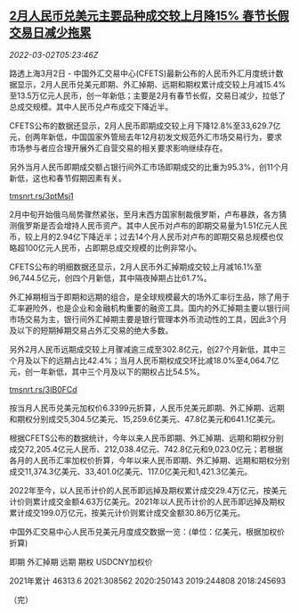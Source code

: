 <!--1646199062000-->
[2月人民币兑美元主要品种成交较上月降15% 春节长假交易日减少拖累](https://cn.reuters.com/article/china-yuan-feb-fx-market-trading-0302-idCNKBS2KZ0E9)
------

<div><i>2022-03-02T05:23:46Z</i></div><p>路透上海3月2日 - 中国外汇交易中心(CFETS)最新公布的人民币外汇月度统计数据显示，2月人民币兑美元即期、外汇掉期、远期和期权累计成交较上月减15.4%至13.5万亿元人民币，创一年新低；主要是2月有春节长假，交易日减少，拉低了总成交规模。其中人民币兑卢布成交下降近半。</p><p>CFETS公布的数据还显示，2月人民币即期成交较上月下降12.8%至33,629.7亿元，创两年新低，中国国家外管局去年12月初发文规范外汇市场交易行为，要求市场参与者应合理开展外汇自营交易的相关要求影响继续存在。</p><p>另外当月人民币即期成交额占银行间外汇市场即期成交的比重为95.3%，创11个月新低，这也和春节假期因素有关。</p><p><a href="https://tmsnrt.rs/3ptMsj1">tmsnrt.rs/3ptMsj1</a></p><p>2月中旬开始俄乌局势骤然紧张，至月末西方国家制裁俄罗斯，卢布暴跌，各方猜测俄罗斯是否会增持人民币资产。其中人民币对卢布的即期交易量为1.51亿元人民币，较上月的2.94亿下降近半；过去14个月人民币对卢布的即期交易总规模也仅略超100亿元人民币，占即期总成交规模的比例非常小。</p><p>CFETS公布的明细数据还显示，2月人民币外汇掉期成交较上月减16.1%至96,744.5亿元，创四个月新低，其中隔夜掉期占比61.7%。</p><p>外汇掉期相当于即期和远期的组合，是全球规模最大的场外汇率衍生品，除了用于汇率避险外，也是企业和金融机构重要的融资工具。国内的外汇掉期主要以银行间市场交易为主，银行间外汇掉期主要是银行管理本外币流动性的工具，因此3个月及以下的短期掉期交易占外汇交易的绝大多数。</p><p>另外2月人民币远期成交较上月骤减逾三成至302.8亿元，创27个月新低，其中三个月及以下的远期占比42.4%；当月人民币期权成交环比减18.0%至4,064.7亿元，创一年新低，其中三个月及以下的期权占比54.5%。</p><p><a href="https://tmsnrt.rs/3IB0FCd">tmsnrt.rs/3IB0FCd</a></p><p>按当月人民币兑美元加权价6.3399元折算，人民币兑美元即期、外汇掉期、远期和期权分别成交5,304.5亿美元、15,259.6亿美元、47.8亿美元和641.1亿美元。</p><p>根据CFETS公布的数据统计，今年以来人民币即期、外汇掉期、远期和期权分别成交72,205.4亿元人民币、212,038.4亿元、742.8亿元和9,023.0亿元；若根据各月的人民币汇率加权价折算，今年以来人民币即期、外汇掉期、远期和期权分别成交11,374.3亿美元、33,401.0亿美元、117.0亿美元和1,421.3亿美元。</p><p>2022年至今，以人民币计价的人民币即远掉及期权累计成交29.4万亿元，按美元计价则累计成交金额4.63万亿美元。2021年以人民币计价的人民币即远掉及期权累计成交199.0万亿元，按美元计价则累计成交金额30.86万亿美元。</p><p>中国外汇交易中心人民币兑美元月度成交数据一览：(单位：亿美元，根据加权价折算)</p><p>即期 外汇掉期 远期 期权 USDCNY加权价</p><p>2021年累计 46313.6 2021:308562 2020:250143 2019:244808 2018:245693</p><p>（完）</p>
